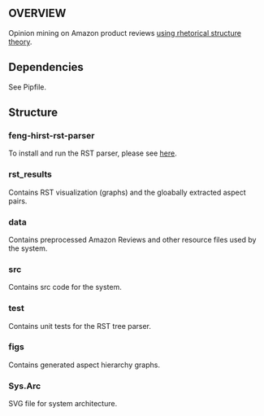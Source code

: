## OVERVIEW
Opinion mining on Amazon product reviews [using rhetorical structure theory](https://arxiv.org/abs/1909.01800).

## Dependencies 
See Pipfile.

## Structure
### feng-hirst-rst-parser
To install and run the RST parser, please see [here](https://github.com/arne-cl/feng-hirst-rst-parser).
### rst_results
Contains RST visualization (graphs) and the gloabally extracted aspect pairs.
### data
Contains preprocessed Amazon Reviews and other resource files used by the system.
### src
Contains src code for the system.
### test
Contains unit tests for the RST tree parser.
### figs
Contains generated aspect hierarchy graphs.
### Sys.Arc
SVG file for system architecture.

